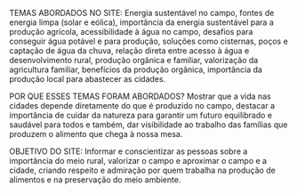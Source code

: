 TEMAS ABORDADOS NO SITE: 
Energia sustentável no campo, fontes de energia limpa (solar e eólica), importância da energia sustentável para a produção agrícola, acessibilidade à água no campo, desafios para conseguir água potável e para produção, soluções como cisternas, poços e captação de água da chuva, relação direta entre acesso à água e desenvolvimento rural, produção orgânica e familiar, valorização da agricultura familiar, benefícios da produção orgânica, importância da produção local para abastecer as cidades.

POR QUE ESSES TEMAS FORAM ABORDADOS?
Mostrar que a vida nas cidades depende diretamente do que é produzido no campo, destacar a importância de cuidar da natureza para garantir um futuro equilibrado e saudável para todos e também, dar visibilidade ao trabalho das famílias que produzem o alimento que chega à nossa mesa.

OBJETIVO DO SITE:
Informar e conscientizar as pessoas sobre a importância do meio rural, valorizar o campo e aproximar o campo e a cidade, criando respeito e admiração por quem trabalha na produção de alimentos e na preservação do meio ambiente.
